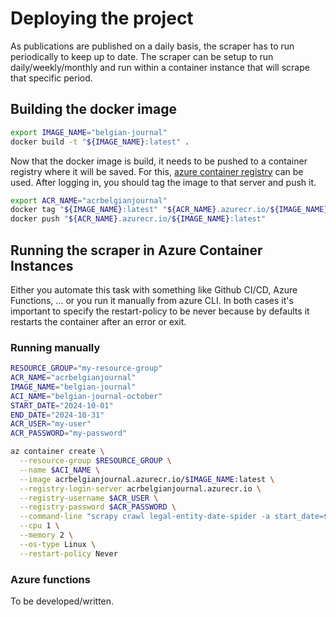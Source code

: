 # Deploying the project

As publications are published on a daily basis, the scraper has to run periodically to keep up to date. The scraper can be setup to run daily/weekly/monthly and run within a container instance that will scrape that specific period. 

## Building the docker image
```bash
export IMAGE_NAME="belgian-journal"
docker build -t "${IMAGE_NAME}:latest" .
```

Now that the docker image is build, it needs to be pushed to a container registry where it will be saved. For this, [azure container registry](https://learn.microsoft.com/en-us/azure/container-registry/container-registry-intro) can be used. After logging in, you should tag the image to that server and push it.

```bash
export ACR_NAME="acrbelgianjournal"
docker tag "${IMAGE_NAME}:latest" "${ACR_NAME}.azurecr.io/${IMAGE_NAME}:latest"
docker push "${ACR_NAME}.azurecr.io/${IMAGE_NAME}:latest"
```

## Running the scraper in Azure Container Instances
Either you automate this task with something like Github CI/CD, Azure Functions, ... or you run it manually from azure CLI. In both cases it's important to specify the restart-policy to be never because by defaults it restarts the container after an error or exit.

### Running manually
```bash
RESOURCE_GROUP="my-resource-group"
ACR_NAME="acrbelgianjournal"
IMAGE_NAME="belgian-journal"
ACI_NAME="belgian-journal-october"
START_DATE="2024-10-01"
END_DATE="2024-10-31"
ACR_USER="my-user"
ACR_PASSWORD="my-password"

az container create \
  --resource-group $RESOURCE_GROUP \
  --name $ACI_NAME \
  --image acrbelgianjournal.azurecr.io/$IMAGE_NAME:latest \
  --registry-login-server acrbelgianjournal.azurecr.io \
  --registry-username $ACR_USER \
  --registry-password $ACR_PASSWORD \
  --command-line "scrapy crawl legal-entity-date-spider -a start_date=$START_DATE -a end_date=$END_DATE" \
  --cpu 1 \
  --memory 2 \
  --os-type Linux \
  --restart-policy Never
```

### Azure functions
To be developed/written.